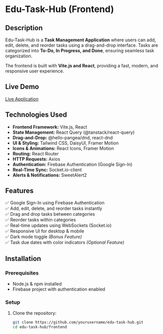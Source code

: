 # Edu-Task-Hub (Frontend)

## Description
Edu-Task-Hub is a **Task Management Application** where users can add, edit, delete, and reorder tasks using a drag-and-drop interface. Tasks are categorized into **To-Do, In Progress, and Done**, ensuring seamless task organization. 

The frontend is built with **Vite.js and React**, providing a fast, modern, and responsive user experience.

## Live Demo
[Live Application](https://edu-task-hub.web.app)

## Technologies Used
- **Frontend Framework:** Vite.js, React
- **State Management:** React Query (@tanstack/react-query)
- **Drag-and-Drop:** @hello-pangea/dnd, react-dnd
- **UI & Styling:** Tailwind CSS, DaisyUI, Framer Motion
- **Icons & Animations:** React Icons, Framer Motion
- **Routing:** React Router
- **HTTP Requests:** Axios
- **Authentication:** Firebase Authentication (Google Sign-In)
- **Real-Time Sync:** Socket.io-client
- **Alerts & Notifications:** SweetAlert2

## Features
✅ Google Sign-In using Firebase Authentication  
✅ Add, edit, delete, and reorder tasks instantly  
✅ Drag and drop tasks between categories  
✅ Reorder tasks within categories  
✅ Real-time updates using WebSockets (Socket.io)  
✅ Responsive UI for desktop & mobile  
✅ Dark mode toggle *(Bonus Feature)*  
✅ Task due dates with color indicators *(Optional Feature)*  

## Installation
### Prerequisites
- Node.js & npm installed
- Firebase project with authentication enabled

### Setup
1. Clone the repository:
   ```sh
   git clone https://github.com/yourusername/edu-task-hub.git
   cd edu-task-hub/frontend